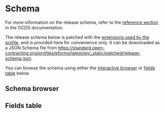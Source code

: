 # Schema

For more information on the release schema, refer to the [reference section](https://standard.open-contracting.org/1.1/en/schema/) in the OCDS documentation.

The release schema below is patched with the [extensions used by the profile](index), and is provided here for convenience only. It can be downloaded as a JSON Schema file from <https://standard.open-contracting.org/profiles/eforms/latest/en/_static/patched/release-schema.json>.

You can browse the schema using either the [interactive browser](#schema-browser) or [fields table](#fields-table) below.

## Schema browser

<script src="../../_static/docson/public/js/widget.js" data-schema="../../../_static/patched/release-schema.json"></script>

## Fields table

```{jsonschema} ../_static/patched/release-schema.json
```
